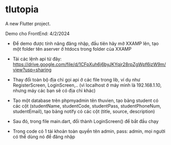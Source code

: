 # tlutopia

A new Flutter project.

Demo cho FrontEnd: 4/2/2024
- Để demo được tính năng đăng nhập, đầu tiên hãy mở XXAMP lên, tạo một folder tên aserver ở htdocs trong folder của XXAMP
- Tải các lệnh api từ đây: https://drive.google.com/file/d/1CFpXuh6j6byJKYqjr28rpZgWpf6jzW9m/view?usp=sharing
- Thay đổi toàn bộ địa chỉ gọi api ở các file trong lib, ví dụ như RegisterScreen, LoginScreen,.. (vì localhost ở máy mình là 192.168.1.10, nhưng máy các bạn sẽ có địa chỉ khác)
- Tạo một database trên phpmyadmin tên thuvien, tạo bảng student có các cột (studentName, studentCode, studentPass, studentPhoneNum, studentEmail), tạo bảng notify có các cột (title, source, description)
- Sau đó, trong file main.dart, đổi thành LoginScreen() để bắt đầu chạy

- Trong code có 1 tài khoản toàn quyền tên admin, pass: admin, mọi người có thể dùng nó để đăng nhập 
